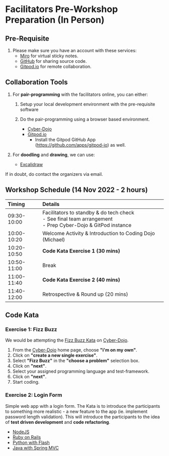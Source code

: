 # Facilitators Pre-Workshop Preparation (In Person)

## Pre-Requisite

1. Please make sure you have an account with these services:
    - [Miro](https://miro.com/) for virtual sticky notes.
    - [GitHub](https://github.com/) for sharing source code.
    - [Gitpod.io](https://www.gitpod.io/) for remote collaboration.

## Collaboration Tools

1. For **pair-programming** with the facilitators online, you can either:

    1. Setup your local development environment with the pre-requisite software
    2. Do the pair-programming using a browser based environment.

        - [Cyber-Dojo](https://cyber-dojo.org/)
        - [Gitpod.io](https://www.gitpod.io/)
            - Install the Gitpod GitHub App (<https://github.com/apps/gitpod-io>) as well.

2. For **doodling** and **drawing**, we can use:

    - [Excalidraw](https://excalidraw.com/)

If in doubt, do contact the organizers via email.

## Workshop Schedule (14 Nov 2022 - 2 hours)

Timing | Details
:----- | :-----
09:30-10:00 | Facilitators to standby & do tech check <br>- See final team arrangement <br>- Prep Cyber-Dojo & GitPod instance
10:00-10:20 | Welcome Activity & Introduction to Coding Dojo (Michael)
10:20-10:50 | **Code Kata Exercise 1 (30 mins)**
10:50-11:00 | Break
11:00-11:40 | **Code Kata Exercise 2 (40 mins)**
11:40-12:00 | Retrospective & Round up (20 mins)

## Code Kata

### Exercise 1: Fizz Buzz

We would be attempting the [Fizz Buzz Kata](https://codingdojo.org/kata/FizzBuzz/) on [Cyber-Dojo](https://cyber-dojo.org/).

1. From the [Cyber-Dojo](https://cyber-dojo.org/) home page, choose **"i'm on my own"**.
2. Click on **"create a new single exercise"**.
3. Select **"Fizz Buzz"** in the **"choose a problem"** selection box.
4. Click on **"next"**.
5. Select your assigned programming language and test-framework.
6. Click on **"next"**.
7. Start coding.

### Exercise 2: Login Form

Simple web app with a login form. The Kata is to introduce the participants to something more realistic - a new feature to the app (ie. implement password length validation). This will introduce the participants to the idea of **test driven development** and **code refactoring**.

- [NodeJS](https://github.com/tdd-workshops/tdd-lab-login-form-nodejs)
- [Ruby on Rails](https://github.com/tdd-workshops/tdd-lab-login-form-ruby-rails)
- [Python with Flash](https://github.com/tdd-workshops/tdd-lab-login-form-python-flask)
- [Java with Spring MVC](https://github.com/tdd-workshops/tdd-lab-login-form-java-spring-mvc)
